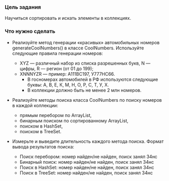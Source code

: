 
### Цель задания
Научиться сортировать и искать элементы в коллекциях.

### Что нужно сделать
* Реализуйте метод генерации «красивых» автомобильных номеров generateCoolNumbers() в классе CoolNumbers. Используйте следующие правила генерации номеров:
    * XYZ — различный набор из списка разрешенных букв, N — цифры, R — регион (от 01 до 199);
    * XNNNYZR — пример: A111BC197, У777HC66.
      - В госномерах автомобилей в РФ используются следующие буквы: А, В, Е, К, М, Н, О, Р, С, Т, У, Х.
      - В коллекции должно быть не менее 2 млн номеров.


* Реализуйте методы поиска класса CoolNumbers по поиску номеров в каждой коллекции:
    * прямым перебором по ArrayList,
    * бинарным поиском по сортированному ArrayList,
    * поиском в HashSet, 
    * поиском в TreeSet.


* Измерьте и выведите длительность каждого метода поиска. Формат вывода результатов поиска:
    * Поиск перебором: номер найден/не найден, поиск занял 34нс
    * Бинарный поиск: номер найден/не найден, поиск занял 34нс
    * Поиск в HashSet: номер найден/не найден, поиск занял 34нс
    * Поиск в TreeSet: номер найден/не найден, поиск занял 34нс